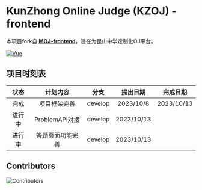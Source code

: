 # KunZhong Online Judge (KZOJ) - frontend

本项目fork自 [**MOJ-frontend**](https://github.com/DXMY-Fs/MOJ-frontend)，旨在为昆山中学定制化OJ平台。

[![Vue](https://img.shields.io/badge/Vue-3.3.4-success)](https://cn.vuejs.org/)

## 项目时刻表

| 状态 | 计划内容 | 分支 | 提出日期 | 完成日期 |
| :-: | :-: | :-: | :-: | :-: |
| 完成 | 项目框架完善 | develop | 2023/10/8 | 2023/10/13 |
| 进行中 | ProblemAPI对接 | develop | 2023/10/13 |  |
| 进行中 | 答题页面功能完善 | develop | 2023/10/13 |  |

## Contributors

![Contributors](https://contrib.rocks/image?repo=shaoyuanyu/KZOJ-frontend)
